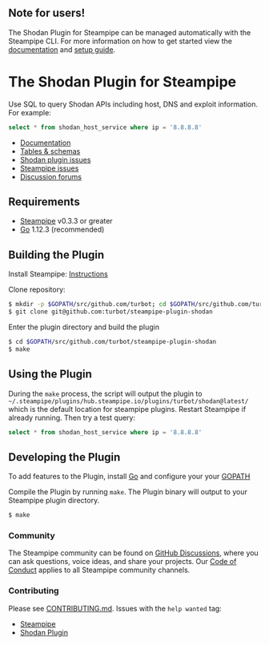 ## Note for users!
The Shodan Plugin for Steampipe can be managed automatically with the Steampipe CLI.
For more information on how to get started view the [documentation](https://hub.steampipe.io/plugins/turbot/shodan) 
and [setup guide](https://www.terraform.io/docs/Plugins/oci/guides/version-3-upgrade.html).

# The Shodan Plugin for Steampipe

Use SQL to query Shodan APIs including host, DNS and exploit information. For example:

```sql
select * from shodan_host_service where ip = '8.8.8.8'
```

- [Documentation](https://hub.steampipe.io/plugins/turbot/shodan)
- [Tables & schemas](https://hub.steampipe.io/plugins/turbot/shodan/tables)
- [Shodan plugin issues](https://github.com/turbot/steampipe-plugin-shodan/issues)
- [Steampipe issues](https://github.com/turbot/steampipe/issues)
- [Discussion forums](https://github.com/turbot/steampipe/discussions)

## Requirements

- [Steampipe](https://steampipe.io/downloads) v0.3.3 or greater
- [Go](https://golang.org/doc/install) 1.12.3 (recommended)

## Building the Plugin

Install Steampipe: [Instructions](https://steampipe.io/downloads)

Clone repository:

```sh
$ mkdir -p $GOPATH/src/github.com/turbot; cd $GOPATH/src/github.com/turbot
$ git clone git@github.com:turbot/steampipe-plugin-shodan
```

Enter the plugin directory and build the plugin

```sh
$ cd $GOPATH/src/github.com/turbot/steampipe-plugin-shodan
$ make
```

## Using the Plugin

During the `make` process, the script will output the plugin to `~/.steampipe/plugins/hub.steampipe.io/plugins/turbot/shodan@latest/` which is the default location for steampipe plugins. Restart Steampipe if already running. Then try a test query:

```sql
select * from shodan_host_service where ip = '8.8.8.8'
```

## Developing the Plugin

To add features to the Plugin, install [Go](http://www.golang.org) and configure your your [GOPATH](http://golang.org/doc/code.html#GOPATH)

Compile the Plugin by running `make`. The Plugin binary will output to your Steampipe plugin directory.

```sh
$ make
```

### Community

The Steampipe community can be found on [GitHub Discussions](https://github.com/turbot/steampipe/discussions), where you can ask questions, voice ideas, and share your projects. Our [Code of Conduct](https://github.com/turbot/steampipe/blob/main/CODE_OF_CONDUCT.md) applies to all Steampipe community channels.

### Contributing

Please see [CONTRIBUTING.md](https://github.com/turbot/steampipe/blob/main/CONTRIBUTING.md).
Issues with the `help wanted` tag:
- [Steampipe](https://github.com/turbot/steampipe/labels/help%20wanted)
- [Shodan Plugin](https://github.com/turbot/steampipe-plugin-shodan/labels/help%20wanted)